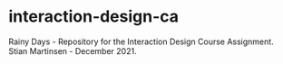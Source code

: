# interaction-design-ca

Rainy Days - Repository for the Interaction Design Course Assignment.
<br>Stian Martinsen - December 2021.
